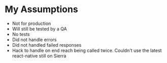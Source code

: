 # My Assumptions

- Not for production
- Will still be tested by a QA
- No tests
- Did not handle errors
- Did not handled failed responses
- Hack to handle on end reach being called twice. Couldn't use the latest react-native still on Sierra